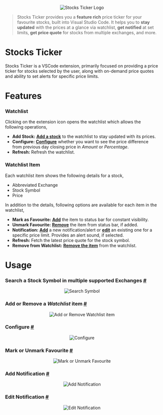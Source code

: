 <p align="center">
  <img src="https://raw.githubusercontent.com/piyush-bhatt/vscode-stocks-ticker/main/media/icon/icon.png" alt="Stocks Ticker Logo" /></a>
</p>

> Stocks Ticker provides you a **feature rich** price ticker for your favourite stocks, built into Visual Studio Code. It helps you to **stay updated** with the prices at a glance via watchlist, **get notified** at set limits, **get price quote** for stocks from multiple exchanges, and more.

# Stocks Ticker

Stocks Ticker is a VSCode extension, primarily focused on providing a price ticker for stocks selected by the user, along with on-demand price quotes and ability to set alerts for specific price limits.

# Features

### Watchlist

Clicking on the extension icon opens the watchlist which allows the following operations,
* **Add Stock:** [**Add a stock**](#add-remove-item- 'Jump to Add or Remove Watchlist item') to the watchlist to stay updated with its prices.
* **Configure:** [**Configure**](#configure- 'Jump to Configure') whether you want to see the price difference from previous day closing price in _Amount_ or _Percentage_.
* **Refresh:** Refresh the watchlist.

### Watchlist Item

Each watchlist item shows the following details for a stock,
* Abbreviated Exchange 
* Stock Symbol
* Price

In addition to the details, following options are available for each item in the watchlist,
* **Mark as Favourite:** [**Add**](#mark-unmark-favourite- 'Jump to Mark or Unmark Favourite') the item to status bar for constant visibility.
* **Unmark Favourite:** [**Remove**](#mark-unmark-favourite- 'Jump to Mark or Unmark Favourite') the item from status bar, if added.
* **Notification:** [**Add**](#add-notification- 'Jump to Add Notification') a new notification/alert or [**edit**](#edit-notification- 'Jump to Edit Notification') an existing one for a specific price limit. Provides an alert sound, if selected.
* **Refresh:** Fetch the latest price quote for the stock symbol.
* **Remove from Watchlist:** [**Remove the item**](#add-remove-item- 'Jump to Add or Remove Watchlist item') from the watchlist.


# Usage

### Search a Stock Symbol in multiple supported Exchanges [#](#search-symbol- 'Search Symbol')

<p align="center">
  <img src="https://raw.githubusercontent.com/piyush-bhatt/vscode-stocks-ticker/main/media/readme/Search_Symbol.gif" alt="Search Symbol" />
</p>

### Add or Remove a _Watchlist_ item [#](#add-remove-item- 'Add or Remove Watchlist item')

<p align="center">
  <img src="https://raw.githubusercontent.com/piyush-bhatt/vscode-stocks-ticker/main/media/readme/Add_Remove_Stock.gif" alt="Add or Remove Watchlist item" />
</p>

### Configure [#](#configure- 'Configure')

<p align="center">
  <img src="https://raw.githubusercontent.com/piyush-bhatt/vscode-stocks-ticker/main/media/readme/Amount_Percentage_Change.gif" alt="Configure" />
</p>

### Mark or Unmark Favourite [#](#mark-unmark-favourite- 'Mark or Unmark Favourite')

<p align="center">
  <img src="https://raw.githubusercontent.com/piyush-bhatt/vscode-stocks-ticker/main/media/readme/Mark_Unmark_Favourite.gif" alt="Mark or Unmark Favourite" />
</p>

### Add Notification [#](#add-notification- 'Add Notification')

<p align="center">
  <img src="https://raw.githubusercontent.com/piyush-bhatt/vscode-stocks-ticker/main/media/readme/Add_Notification.gif" alt="Add Notification" />
</p>

### Edit Notification [#](#edit-notification- 'Edit Notification')

<p align="center">
  <img src="https://raw.githubusercontent.com/piyush-bhatt/vscode-stocks-ticker/main/media/readme/Edit_Notification.gif" alt="Edit Notification" />
</p>
